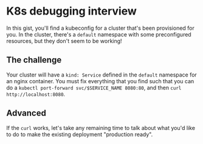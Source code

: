 # K8s debugging interview

In this gist, you'll find a kubeconfig for a cluster that's been provisioned
for you. In the cluster, there's a `default` namespace with some preconfigured
resources, but they don't seem to be working!

## The challenge

Your cluster will have a `kind: Service` defined in the `default` namespace for
an nginx container. You must fix everything that you find such that you can do
a `kubectl port-forward svc/$SERVICE_NAME 8080:80`, and then `curl
http://localhost:8080`.

## Advanced

If the `curl` works, let's take any remaining time to talk about what you'd
like to do to make the existing deployment "production ready".
